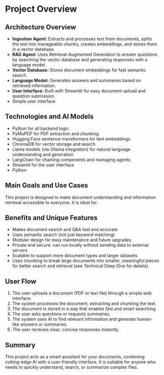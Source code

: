 # Project Overview
## Architecture Overview
- **Ingestion Agent:** Extracts and processes text from documents, splits the text into manageable chunks, creates embeddings, and stores them in a vector database.
- **RAG Agent:** Uses Retrieval-Augmented Generation to answer questions by searching the vector database and generating responses with a language model.
- **Vector Database:** Stores document embeddings for fast semantic search.
- **Language Model:** Generates answers and summaries based on retrieved information.
- **User Interface:** Built with Streamlit for easy document upload and question submission.
- Simple user interface
## Technologies and AI Models
- Python for all backend logic
- PyMuPDF for PDF extraction and chunking
- Hugging Face sentence-transformers for text embeddings
- ChromaDB for vector storage and search
- Llama models (via Ollama integration) for natural language understanding and generation
- LangChain for chaining components and managing agents
- Streamlit for the user interface
- Python
## Main Goals and Use Cases
This project is designed to make document understanding and information retrieval accessible to everyone. It is ideal for:
## Benefits and Unique Features
- Makes document search and Q&A fast and accurate
- Uses semantic search (not just keyword matching)
- Modular design for easy maintenance and future upgrades
- Private and secure: can run locally without sending data to external servers
- Scalable to support more document types and larger datasets
- Uses chunking to break large documents into smaller, meaningful pieces for better search and retrieval (see Technical Deep Dive for details)
## User Flow
1. The user uploads a document (PDF or text file) through a simple web interface.
2. The system processes the document, extracting and chunking the text.
3. The document is stored in a way that enables fast and smart searching.
4. The user asks questions or requests summaries.
5. The system uses AI to find relevant information and generate human-like answers or summaries.
6. The user receives clear, concise responses instantly.

## Summary
This project acts as a smart assistant for your documents, combining cutting-edge AI with a user-friendly interface. It is suitable for anyone who needs to quickly understand, search, or summarize complex files.
